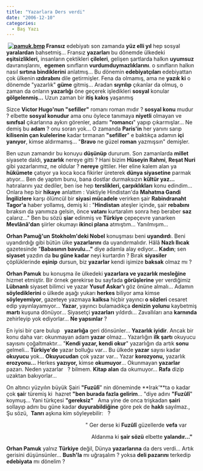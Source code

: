 ```yaml
---
title: "Yazarlara Ders verdi"
date: "2006-12-10"
categories: 
  - Baş Yazı
---
```


 **[![pamuk.bmp](/uploads/2006/12/pamuk.bmp)](http://nezihuzel.net/2006/12/10/yazarlara-ders-verdi/pamukbmp/ "pamuk.bmp") Fransız** edebiyatı son zamanda **yüz elli yıl** hep sosyal **yaralardan** bahsetmiş... Fransız **yazarları** bu dönemde ülkedeki **eşitsizlikleri,** insanların çektikleri **çileleri**, gelişen şartlarda halkın **uyumsuz** davranışlarını,  **egemen** sınıfların **vurdumduymazlıklarını**. o sınıfların halkın nasıl **sırtına bindiklerini** anlatmış... Bu dönemin **edebiyatçıları** edebiyattan çok ülkenin **ızdırabını** dile getirmişler. Fena da olmamış, ama ne **yazık ki** o dönemde "yazarlık" **güme** gitmiş... Aradan **sıyrılıp** çıkanlar da olmuş, o zaman da onların **yazarlığı** öne geçerek işledikleri **sosyal** konular **gölgelenmiş...** Uzun zaman bir **itiş kakış** yaşanmış

Sizce **Victor Hugo'nun "sefiller"** romanı roman mıdır ? **sosyal konu** mudur ? elbette **sosyal konudur** ama onu öylece tanımaya **niyetli** olmayan ve **sınıfsal** çıkarlarına aykırı görenler, adamı **"romancı**" yapıp çıkarmışlar... Ne demiş bu **adam** ? onu soran yok... O zamanda **Paris'in** her yanını sarıp **kilisenin çan kulelerine** kadar tırmanan **"sefiller**" e baktıkça adamın **içi yanıyor**, kimse aldırmamış... "**Bravo** ne güzel **roman** yazmışsın" demişler.

Ben uzun zamandır bu konuyu **düşünüp** dururum. Son zamanlarda **millet** siyasete daldı, **yazarlık** nereye gitti ? Hani bizim **Hüseyin Rahmi**, **Reşat Nuri** gibi yazarlarımız, ne oldular ? **nereye** gittiler. Her eline kalem alan ya **hükümete** çatıyor ya koca koca fikirler üreterek **dünya siyasetine** parmak atıyor... Ben de yaptım bunu, bana dostlar durmaksızın **kültür yaz...** hatıralarını yaz dediler, ben ise hep **terslikleri, çarpıklıkları** konu edindim... Onlara hep bir **hikaye** anlattım : Vaktiyle Hindistan'da **Mahatma Gandi** **İngilizlere** karşı ölümcül bir **siyasi mücadele** verirken şair **Rabindranaht Tagor'a** haber yollamış, demiş ki : "**Hindistan** ateşler içinde, şair **rebabını** bıraksın da yanımıza gelsin, önce **vatanı** kurtaralım sonra hep beraber **saz** çalarız..." Ben bu sözü **şiar** edinmiş ve **Türkiye** çepeçevre yanarken **Mevlânâ'dan** şiirler okumayı **ikinci plana** atmıştım... Yanılmışım...

**Orhan Pamuğ'un** **Stokholm'deki Nobel** konuşması beni **uyandırd**ı. Beni uyandırdığı gibi bütün ülke **yazarlarını** da uyandırmalıdır. Hâlâ **Nazlı Ilıcak** gazetesinde "**Babasının bavulu..."** diye adamla alay ediyor... **Kadın**; sen **siyaset** yazdın da **bu güne kadar** neyi kurtardın ? Bırak **siyasiler** çöplüklerinde **eşinip** dursun, biz **yazarlar** kendi işimize **baksak** olmaz mı ?

**Orhan Pamuk** bu konuşma ile ülkedeki **yazarlara ve yazarlık mesleğine** hizmet etmiştir. Bir örnek gerekirse bu sayfada **görüşlerine** yer verdiğimiz **Lübnanlı** siyaset bilimci ve yazar **Yusuf Askar'ı** göz önüne almalı... Adamın **söylediklerini** o ülkede aşağı yukarı **herkes** biliyor ama kimse **söyleyemiyor**, gazeteye yazmaya **kalksa** hiçbir yayıncı **o sözleri** cesaret edip yayınlayamıyor... **Yazar**, yayıncı bulamadıkça **denizin yolunu** kaybetmiş **martı** kuşuna dönüyor... Siyasetçi **yazarları** yıldırdı... Zavallıları ana **karnında** zehirleyip yok ediyorlar... **Ne yapsınlar** ?

En iyisi bir çare bulup   **yazarlığa** geri dönsünler... **Yazarlık iyidir**. Ancak bir konu daha var: okunmayan adam **yazar** olmaz... Yazarlığın **ilk şartı** okuyucu sayısını çoğaltmaktır... "**Kendi yazar, kendi okur**" yazarlığın da artık **sonu** gelmeli... **Türkiye'de** yazar bolluğu var... Bu ülkede **yazar** sayısı kadar **okuyucu** yok... **Okuyucudan** çok yazar var... Yazar **korozyonu,** yazarlık **erozyonu...** Herkes **yazıyor,** kimse **okumuyor**... Okunmayan **yazarlar** pazarı. Neden yazarlar   ? bilmem. **Kitap alan** da okumuyor... **Rafa** dizip uzaktan bakıyorlar...

On altıncı yüzyılın büyük Şairi **"Fuzûlî**" nin döneminde **Irak'**ta o kadar çok **şai**r türemiş ki  hazret **"ben burada fazla gelirim**... "diye adını **"Fuzûlî**" koymuş... Yani türkçesi **"gereksiz"**   Ama yine de onca trişkadan **şairi** sollayıp adını bu güne kadar **duyurabildiğine** göre pek de **haklı** sayılmaz., Şu sözü,  **Tanrı** aşkına kim söyleyebilir:   ?

                                                     " Ger derse ki **Fuzûlî** güzellerde **vefa** var

                                                         Aldanma ki **şair sözü** elbette **yalandır..."**

**Orhan Pamuk** yalnız **Türkiye** değil, Dünya **yazarlarına** da ders verdi... Artık gerisini düşünsünler... **Bush'la** mı uğraşalım ? yoksa **deli pazarını** terkedip **edebiyata** mı dönelim ?
